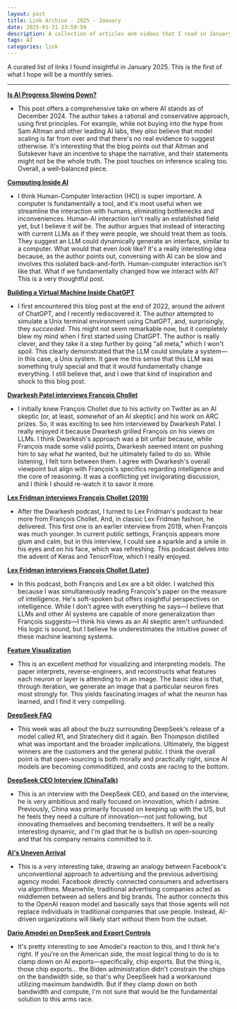 ```yaml
---
layout: post
title: Link Archive - 2025 - January
date: 2025-01-31 23:59:59
description: A collection of articles and videos that I read in January 2025.
tags: AI
categories: link
---
```


A curated list of links I found insightful in January 2025. This is the first of what I hope will be a monthly series.

---

**[Is AI Progress Slowing Down?](https://www.aisnakeoil.com/p/is-ai-progress-slowing-down)**

*   This post offers a comprehensive take on where AI stands as of December 2024. The author takes a rational and conservative approach, using first principles. For example, while not buying into the hype from Sam Altman and other leading AI labs, they *also* believe that model scaling is far from over and that there's no real evidence to suggest otherwise. It's interesting that the blog points out that Altman and Sutskever have an incentive to shape the narrative, and their statements might not be the whole truth. The post touches on inference scaling too. Overall, a well-balanced piece.

**[Computing Inside AI](https://willwhitney.com/computing-inside-ai.html)**

*   I think Human-Computer Interaction (HCI) is super important. A computer is fundamentally a tool, and it's most useful when we streamline the interaction with humans, eliminating bottlenecks and inconveniences. Human-AI interaction isn't really an established field yet, but I believe it *will* be. The author argues that instead of interacting with current LLMs as if they were people, we should treat them as tools. They suggest an LLM could dynamically generate an interface, similar to a computer. What would that even *look* like? It's a really interesting idea because, as the author points out, conversing with AI can be slow and involves this isolated back-and-forth. Human-computer interaction isn't like that. What if we fundamentally changed how we interact with AI? This is a very thoughtful post.

**[Building a Virtual Machine Inside ChatGPT](https://www.engraved.blog/building-a-virtual-machine-inside/)**

*   I first encountered this blog post at the end of 2022, around the advent of ChatGPT, and I recently rediscovered it. The author attempted to simulate a Unix terminal environment using ChatGPT, and, surprisingly, they *succeeded*. This might not seem remarkable now, but it completely blew my mind when I first started using ChatGPT. The author is really clever, and they take it a step further by going "all meta," which I won't spoil. This clearly demonstrated that the LLM could simulate a system—in this case, a Unix system. It gave me this sense that this LLM was something truly special and that it would fundamentally change everything. I still believe that, and I owe that kind of inspiration and shock to this blog post.

**[Dwarkesh Patel interviews François Chollet](https://youtube.com/watch?v=UakqL6Pj9xo)**

*   I initially knew François Chollet due to his activity on Twitter as an AI skeptic (or, at least, *somewhat* of an AI skeptic) and his work on ARC prizes. So, it was exciting to see him interviewed by Dwarkesh Patel. I really enjoyed it because Dwarkesh grilled François on his views on LLMs. I think Dwarkesh's approach was a bit unfair because, while François made some valid points, Dwarkesh seemed intent on pushing him to say what *he* wanted, but he ultimately failed to do so. While listening, I felt torn between them. I agree with Dwarkesh's overall viewpoint but align with François's specifics regarding intelligence and the core of reasoning. It was a conflicting yet invigorating discussion, and I think I should re-watch it to savor it more.

**[Lex Fridman interviews François Chollet (2019)](https://youtube.com/watch?v=Bo8MY4JpiXE)**

*   After the Dwarkesh podcast, I turned to Lex Fridman's podcast to hear more from François Chollet. And, in classic Lex Fridman fashion, he delivered. This first one is an earlier interview from 2019, when François was much younger. In current public settings, François appears more glum and calm, but in this interview, I could see a sparkle and a smile in his eyes and on his face, which was refreshing. This podcast delves into the advent of Keras and TensorFlow, which I really enjoyed.

**[Lex Fridman interviews François Chollet (Later)](https://youtube.com/watch?v=PUAdj3w3wO4)**

*   In this podcast, both François and Lex are a bit older. I watched this because I was simultaneously reading François's paper on the measure of intelligence. He's soft-spoken but offers insightful perspectives on intelligence. While I don't agree with everything he says—I believe that LLMs and other AI systems are capable of more generalization than François suggests—I think his views as an AI skeptic aren't unfounded. His logic is sound, but I believe he underestimates the intuitive power of these machine learning systems.

**[Feature Visualization](https://distill.pub/2017/feature-visualization/)**

*   This is an excellent method for visualizing and interpreting models. The paper interprets, reverse-engineers, and reconstructs what features each neuron or layer is attending to in an image. The basic idea is that, through iteration, we generate an image that a particular neuron fires most strongly for. This yields fascinating images of what the neuron has learned, and I find it very compelling.

**[DeepSeek FAQ](https://stratechery.com/2025/deepseek-faq/)**

*   This week was all about the buzz surrounding DeepSeek's release of a model called R1, and Stratechery did it again. Ben Thompson distilled what was important and the broader implications. Ultimately, the biggest winners are the customers and the general public. I think the overall point is that open-sourcing is both morally and practically right, since AI models are becoming commoditized, and costs are racing to the bottom.

**[DeepSeek CEO Interview (ChinaTalk)](https://www.chinatalk.media/p/deepseek-ceo-interview-with-chinas)**

*   This is an interview with the DeepSeek CEO, and based on the interview, he is very ambitious and really focused on innovation, which I admire. Previously, China was primarily focused on keeping up with the US, but he feels they need a culture of innovation—not just following, but innovating themselves and becoming trendsetters. It will be a really interesting dynamic, and I'm glad that he is bullish on open-sourcing and that his company remains committed to it.

**[AI's Uneven Arrival](https://stratechery.com/2025/ais-uneven-arrival/)**

*   This is a very interesting take, drawing an analogy between Facebook's unconventional approach to advertising and the previous advertising agency model. Facebook directly connected consumers and advertisers via algorithms. Meanwhile, traditional advertising companies acted as middlemen between ad sellers and big brands. The author connects this to the OpenAI reason model and basically says that those agents will not replace individuals in traditional companies that use people. Instead, AI-driven organizations will likely start without them from the outset.

**[Dario Amodei on DeepSeek and Export Controls](https://darioamodei.com/on-deepseek-and-export-controls?s=09)**

*   It's pretty interesting to see Amodei's reaction to this, and I think he's right. If you're on the American side, the most logical thing to do is to clamp down on AI exports—specifically, chip exports. But the thing is, those chip exports... the Biden administration didn't constrain the chips on the bandwidth side, so that's why DeepSeek had a workaround utilizing maximum bandwidth. But if they clamp down on both bandwidth and compute, I'm not sure that would be the fundamental solution to this arms race.